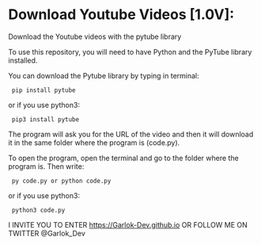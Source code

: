 # Download Youtube Videos [1.0V]:
Download the Youtube videos with the pytube library

To use this repository, you will need to have Python and the PyTube library installed.

You can download the Pytube library by typing in terminal:

     pip install pytube
 
or if you use python3:

     pip3 install pytube
  
The program will ask you for the URL of the video and then it will download it in the same folder where the program is (code.py).

To open the program, open the terminal and go to the folder where the program is.
Then write:

     py code.py or python code.py
  
or if you use python3:

     python3 code.py
  
I INVITE YOU TO ENTER https://Garlok-Dev.github.io OR FOLLOW ME ON TWITTER @Garlok_Dev
